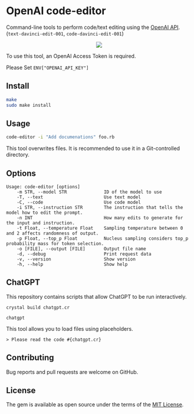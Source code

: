 # OpenAI code-editor

Command-line tools to perform code/text editing using the [OpenAI API](https://platform.openai.com/docs/api-reference/edits). (`text-davinci-edit-001`, `code-davinci-edit-001`)

<div align="center"><img src="https://user-images.githubusercontent.com/5798442/223654401-4423f7cb-4149-4186-b313-840e2af00432.png"></div>

To use this tool, an OpenAI Access Token is required.

Please Set `ENV["OPENAI_API_KEY"]`

## Install

```sh
make
sudo make install
```

## Usage

```sh
code-editor -i "Add documenations" foo.rb
```

This tool overwrites files. It is recommended to use it in a Git-controlled directory.

## Options

```
Usage: code-editor [options]
    -m STR, --model STR              ID of the model to use
    -T, --text                       Use text model
    -C, --code                       Use code model
    -i STR, --instruction STR        The instruction that tells the model how to edit the prompt.
    -n INT                           How many edits to generate for the input and instruction.
    -t Float, --temperature Float    Sampling temperature between 0 and 2 affects randomness of output.
    -p Float, --top_p Float          Nucleus sampling considers top_p probability mass for token selection.
    -o [FILE], --output [FILE]       Output file name
    -d, --debug                      Print request data
    -v, --version                    Show version
    -h, --help                       Show help
```

## ChatGPT

This repository contains scripts that allow ChatGPT to be run interactively.

```
crystal build chatgpt.cr
```

```
chatgpt
```

This tool allows you to load files using placeholders.

```
> Please read the code #{chatgpt.cr}
```

## Contributing

Bug reports and pull requests are welcome on GitHub.

## License

The gem is available as open source under the terms of the [MIT License](https://opensource.org/licenses/MIT).
